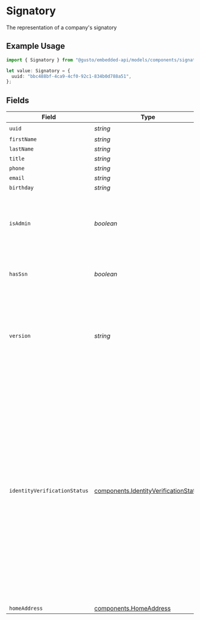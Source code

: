# Signatory

The representation of a company's signatory

## Example Usage

```typescript
import { Signatory } from "@gusto/embedded-api/models/components/signatory.js";

let value: Signatory = {
  uuid: "bbc488bf-4ca9-4cf0-92c1-834b0d788a51",
};
```

## Fields

| Field                                                                                                                                                                                                                                                                                             | Type                                                                                                                                                                                                                                                                                              | Required                                                                                                                                                                                                                                                                                          | Description                                                                                                                                                                                                                                                                                       |
| ------------------------------------------------------------------------------------------------------------------------------------------------------------------------------------------------------------------------------------------------------------------------------------------------- | ------------------------------------------------------------------------------------------------------------------------------------------------------------------------------------------------------------------------------------------------------------------------------------------------- | ------------------------------------------------------------------------------------------------------------------------------------------------------------------------------------------------------------------------------------------------------------------------------------------------- | ------------------------------------------------------------------------------------------------------------------------------------------------------------------------------------------------------------------------------------------------------------------------------------------------- |
| `uuid`                                                                                                                                                                                                                                                                                            | *string*                                                                                                                                                                                                                                                                                          | :heavy_check_mark:                                                                                                                                                                                                                                                                                | N/A                                                                                                                                                                                                                                                                                               |
| `firstName`                                                                                                                                                                                                                                                                                       | *string*                                                                                                                                                                                                                                                                                          | :heavy_minus_sign:                                                                                                                                                                                                                                                                                | N/A                                                                                                                                                                                                                                                                                               |
| `lastName`                                                                                                                                                                                                                                                                                        | *string*                                                                                                                                                                                                                                                                                          | :heavy_minus_sign:                                                                                                                                                                                                                                                                                | N/A                                                                                                                                                                                                                                                                                               |
| `title`                                                                                                                                                                                                                                                                                           | *string*                                                                                                                                                                                                                                                                                          | :heavy_minus_sign:                                                                                                                                                                                                                                                                                | N/A                                                                                                                                                                                                                                                                                               |
| `phone`                                                                                                                                                                                                                                                                                           | *string*                                                                                                                                                                                                                                                                                          | :heavy_minus_sign:                                                                                                                                                                                                                                                                                | N/A                                                                                                                                                                                                                                                                                               |
| `email`                                                                                                                                                                                                                                                                                           | *string*                                                                                                                                                                                                                                                                                          | :heavy_minus_sign:                                                                                                                                                                                                                                                                                | N/A                                                                                                                                                                                                                                                                                               |
| `birthday`                                                                                                                                                                                                                                                                                        | *string*                                                                                                                                                                                                                                                                                          | :heavy_minus_sign:                                                                                                                                                                                                                                                                                | N/A                                                                                                                                                                                                                                                                                               |
| `isAdmin`                                                                                                                                                                                                                                                                                         | *boolean*                                                                                                                                                                                                                                                                                         | :heavy_minus_sign:                                                                                                                                                                                                                                                                                | Whether or not the signatory is also the payroll admin of the company.                                                                                                                                                                                                                            |
| `hasSsn`                                                                                                                                                                                                                                                                                          | *boolean*                                                                                                                                                                                                                                                                                         | :heavy_minus_sign:                                                                                                                                                                                                                                                                                | Indicates whether the signatory has an SSN in Gusto.                                                                                                                                                                                                                                              |
| `version`                                                                                                                                                                                                                                                                                         | *string*                                                                                                                                                                                                                                                                                          | :heavy_minus_sign:                                                                                                                                                                                                                                                                                | The current version of the signatory. See the [versioning guide](https://docs.gusto.com/embedded-payroll/docs/idempotency) for information on how to use this field.                                                                                                                              |
| `identityVerificationStatus`                                                                                                                                                                                                                                                                      | [components.IdentityVerificationStatus](../../models/components/identityverificationstatus.md)                                                                                                                                                                                                    | :heavy_minus_sign:                                                                                                                                                                                                                                                                                | \|   \|   \|<br/>\|---\|---\|<br/>\|__Status__\| __Description__ \|<br/>\| Pass \| Signatory can sign all forms \|<br/>\| Fail \| Signatory cannot sign forms \|<br/>\| Skipped \| Signatory cannot sign Form 8655 until the form is manually uploaded as wet-signed \|<br/>\| null \| Identity verification process has not been completed \| |
| `homeAddress`                                                                                                                                                                                                                                                                                     | [components.HomeAddress](../../models/components/homeaddress.md)                                                                                                                                                                                                                                  | :heavy_minus_sign:                                                                                                                                                                                                                                                                                | N/A                                                                                                                                                                                                                                                                                               |